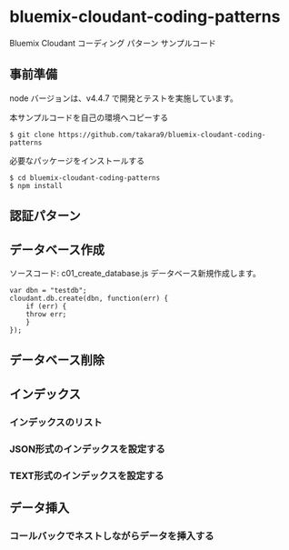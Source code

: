 # bluemix-cloudant-coding-patterns
Bluemix Cloudant コーディング パターン サンプルコード


## 事前準備

node バージョンは、v4.4.7 で開発とテストを実施しています。

本サンプルコードを自己の環境へコピーする

~~~
$ git clone https://github.com/takara9/bluemix-cloudant-coding-patterns
~~~

必要なパッケージをインストールする

~~~
$ cd bluemix-cloudant-coding-patterns
$ npm install
~~~

## 認証パターン

## データベース作成
ソースコード: c01_create_database.js
データベース新規作成します。

~~~
var dbn = "testdb";
cloudant.db.create(dbn, function(err) {
    if (err) {
	throw err;
    }
});
~~~

## データベース削除



## インデックス

### インデックスのリスト

### JSON形式のインデックスを設定する

### TEXT形式のインデックスを設定する


## データ挿入

### コールバックでネストしながらデータを挿入する



